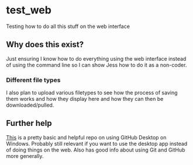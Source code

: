 # test_web
Testing how to do all this stuff on the web interface

## Why does this exist?
Just ensuring I know how to do everything using the web interface instead of using the command line so I can show Jess how to do it as a non-coder.

### Different file types
I also plan to upload various filetypes to see how the process of saving them works and how they display here and how they can then be downloaded/pulled.

## Further help
[This](https://github.com/tvanantwerp/github-for-non-programmers/blob/master/SUMMARY.md) is a pretty basic and helpful repo on using GitHub Desktop on Windows. Probably still relevant if you want to use the desktop app instead of doing things on the web. Also has good info about using Git and GitHub more generally. 
